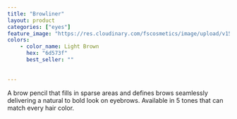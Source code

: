 ```yaml
---
title: "Browliner"
layout: product
categories: ["eyes"]
feature_image: "https://res.cloudinary.com/fscosmetics/image/upload/v1540251424/browliner.jpg"
colors:
    - color_name: Light Brown
      hex: "6d573f"
      best_seller: ""
 
   
---
```

A brow pencil that fills in sparse areas and defines brows seamlessly delivering a natural to bold look on eyebrows. Available in 5 tones that can match every hair color.
